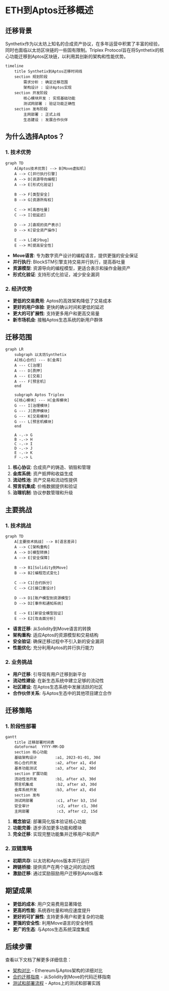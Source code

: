 # ETH到Aptos迁移概述

## 迁移背景

Synthetix作为以太坊上知名的合成资产协议，在多年运营中积累了丰富的经验，同时也面临以太坊区块链的一些固有限制。Triplex Protocol旨在将Synthetix的核心功能迁移到Aptos区块链，以利用其创新的架构和性能优势。

```mermaid
timeline
    title Synthetix到Aptos迁移时间线
    section 规划阶段
        需求分析 : 确定迁移范围
        架构设计 : 设计Aptos实现
    section 开发阶段
        核心模块开发 : 实现基础功能
        测试网部署 : 验证功能正确性
    section 发布阶段
        主网部署 : 正式上线
        生态建设 : 发展合作伙伴
```

## 为什么选择Aptos？

### 1. 技术优势

```mermaid
graph TD
    A[Aptos技术优势] --> B[Move虚拟机]
    A --> C[并行执行引擎]
    A --> D[资源导向编程]
    A --> E[形式化验证]
    
    B --> F[类型安全]
    B --> G[资源所有权]
    
    C --> H[高吞吐量]
    C --> I[低延迟]
    
    D --> J[直观的资产表示]
    D --> K[安全资产操作]
    
    E --> L[减少bug]
    E --> M[提高安全性]
```

- **Move语言**: 专为数字资产设计的编程语言，提供更强的安全保证
- **并行执行**: BlockSTM引擎支持交易并行执行，提高吞吐量
- **资源模型**: 资源导向的编程模型，更适合表示和操作金融资产
- **形式化验证**: 支持形式化验证，减少安全漏洞

### 2. 经济优势

- **更低的交易费用**: Aptos的高效架构降低了交易成本
- **更好的用户体验**: 更快的确认时间和更低的延迟
- **更大的可扩展性**: 支持更多用户和更高交易量
- **新市场机会**: 接触Aptos生态系统的新用户群体

## 迁移范围

```mermaid
graph LR
    subgraph 以太坊Synthetix
    A[核心合约] --- B[金库]
    A --- C[治理]
    A --- D[质押]
    A --- E[交易]
    A --- F[预言机]
    end
    
    subgraph Aptos Triplex
    G[核心模块] --- H[金库模块]
    G --- I[治理模块]
    G --- J[质押模块]
    G --- K[交易模块]
    G --- L[预言机模块]
    end
    
    A -.-> G
    B -.-> H
    C -.-> I
    D -.-> J
    E -.-> K
    F -.-> L
```

1. **核心协议**: 合成资产的铸造、销毁和管理
2. **金库系统**: 资产抵押和收益生成
3. **流动性池**: 资产交易和流动性提供
4. **预言机集成**: 价格数据提供和验证
5. **治理机制**: 协议参数管理和升级

## 主要挑战

### 1. 技术挑战

```mermaid
graph TD
    A[主要技术挑战] --> B[语言差异]
    A --> C[架构重构]
    A --> D[模型转换]
    A --> E[安全保障]
    
    B --> B1[Solidity到Move]
    B --> B2[编程范式变化]
    
    C --> C1[合约拆分]
    C --> C2[接口重设计]
    
    D --> D1[账户模型到资源模型]
    D --> D2[事件和通知系统]
    
    E --> E1[新安全模型验证]
    E --> E2[攻击面分析]
```

- **语言迁移**: 从Solidity到Move语言的转换
- **架构重构**: 适应Aptos的资源模型和交易结构
- **安全验证**: 确保迁移过程中不引入新的安全漏洞
- **性能优化**: 充分利用Aptos的并行执行能力

### 2. 业务挑战

- **用户迁移**: 引导现有用户迁移到新平台
- **流动性建设**: 在新生态系统中建立足够的流动性
- **社区建设**: 在Aptos生态系统中发展活跃的社区
- **合作伙伴关系**: 与Aptos生态中的其他项目建立合作

## 迁移策略

### 1. 阶段性部署

```mermaid
gantt
    title 迁移部署时间表
    dateFormat  YYYY-MM-DD
    section 核心功能
    基础架构设计        :a1, 2023-01-01, 30d
    核心合约开发        :a2, after a1, 45d
    基本功能测试        :a3, after a2, 30d
    section 扩展功能
    流动性池开发        :b1, after a3, 30d
    预言机集成          :b2, after a3, 30d
    金库系统开发        :b3, after a3, 45d
    section 发布
    测试网部署          :c1, after b3, 15d
    安全审计            :c2, after c1, 30d
    主网部署            :c3, after c2, 15d
```

1. **概念验证**: 部署简化版本验证核心功能
2. **功能完善**: 逐步添加更多功能和模块
3. **完全迁移**: 实现完整功能集并迁移用户和资产

### 2. 双链策略

- **初期共存**: 以太坊和Aptos版本并行运行
- **跨链桥接**: 提供资产在两个链之间的流动性
- **激励迁移**: 通过奖励鼓励用户迁移到Aptos版本

## 期望成果

- **更低的成本**: 用户交易费用显著降低
- **更高的性能**: 系统吞吐量和响应速度提升
- **更好的可扩展性**: 支持更多用户和更复杂的功能
- **更强的安全性**: 利用Move语言的安全特性
- **更广的生态**: 与Aptos生态系统深度集成

## 后续步骤

查看以下文档了解更多详细信息：
- [架构对比](./architecture-comparison.md) - Ethereum与Aptos架构的详细对比
- [合约迁移指南](./contract-migration.md) - 从Solidity到Move的代码迁移指南
- [测试和部署流程](./testing-deployment.md) - Aptos上的测试和部署实践 